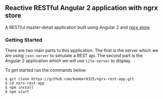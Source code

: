 ## Reactive RESTful Angular 2 application with ngrx store

A RESTful master-detail application built using Angular 2 and [ngrx store](https://github.com/ngrx/store).

### Getting Started

There are two main parts to this application. The first is the server which we are using `json-server` to simulate a REST api. The second part is the Angular 2 application which we will use `lite-server` to display.  

To get started run the commands below.

```
$ git clone https://github.com/bomber0325/ngrx-rest-app.git
$ cd nxrx-rest-app
$ npm install
$ npm start
```
